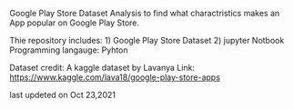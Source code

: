 
Google Play Store Dataset Analysis to find what charactristics  makes an App popular on Google Play Store. 

Thie repository includes: 1) Google Play Store Dataset
                          2) jupyter Notbook                         
Programming langauge: Pyhton 

Dataset credit: 
A kaggle dataset by Lavanya
Link: https://www.kaggle.com/lava18/google-play-store-apps

last updeted on Oct 23,2021
